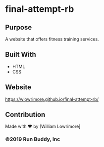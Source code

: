 # final-attempt-rb

## Purpose
A website that offers fitness training services.

## Built With
* HTML
* CSS

## Website
https://wlowrimore.github.io/final-attempt-rb/

## Contribution
Made with ❤️ by [William Lowrimore]

### ©️2019 Run Buddy, Inc
